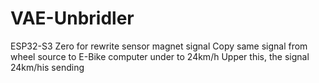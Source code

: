 # VAE-Unbridler
ESP32-S3 Zero for rewrite sensor magnet signal
Copy same signal from wheel source to E-Bike computer under to 24km/h
Upper this, the signal 24km/his sending
